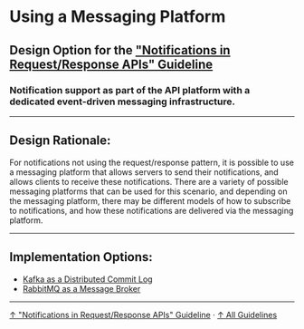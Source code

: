 # Using a Messaging Platform

## Design Option for the ["Notifications in Request/Response APIs" Guideline](../..)

### Notification support as part of the API platform with a dedicated event-driven messaging infrastructure.

---

## Design Rationale:

For notifications not using the request/response pattern, it is possible to use a messaging platform that allows servers to send their notifications, and allows clients to receive these notifications. There are a variety of possible messaging platforms that can be used for this scenario, and depending on the messaging platform, there may be different models of how to subscribe to notifications, and how these notifications are delivered via the messaging platform.


---

## Implementation Options:

- [Kafka as a Distributed Commit Log](how/kafka "Kafka provides access to sequence of topic-identified messages.")
- [RabbitMQ as a Message Broker](how/rabbitmq "RabbitMQ allows clients to consume messages from a managed message queue.")

---

[↑ "Notifications in Request/Response APIs" Guideline](../..) · [↑ All Guidelines](../../../..)
